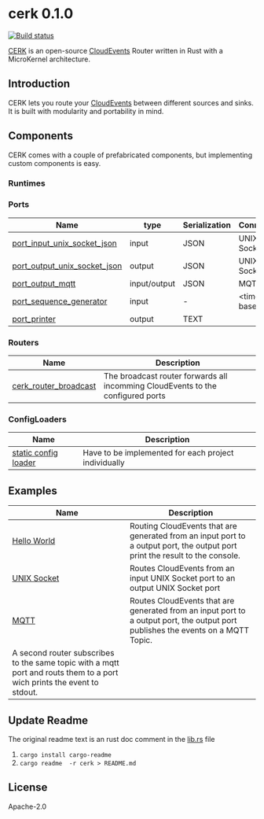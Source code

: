 # cerk 0.1.0

[![Build status](https://badge.buildkite.com/4494e29d5f2c47e3fe998af46dff78a447800a76a68024e392.svg?branch=master)](https://buildkite.com/ce-rust/cerk)

[CERK](https://github.com/ce-rust/cerk) is an open-source [CloudEvents](https://github.com/cloudevents/spec) Router written in Rust with a MicroKernel architecture.

## Introduction

CERK lets you route your [CloudEvents](https://github.com/cloudevents/spec) between different sources and sinks.
It is built with modularity and portability in mind.

## Components

CERK comes with a couple of prefabricated components, but implementing custom components is easy.

### Runtimes

### Ports

| Name                                                     | type          | Serialization    | Connection     |
|----------------------------------------------------------|---------------|------------------|----------------|
| [port_input_unix_socket_json](./cerk_port_unix_socket/)  | input         | JSON             | UNIX Socket    |
| [port_output_unix_socket_json](./cerk_port_unix_socket/) | output        | JSON             | UNIX Socket    |
| [port_output_mqtt](./cerk_port_mqtt/)                    | input/output  | JSON             | MQTT           |
| [port_sequence_generator](./cerk_port_dummies/)          | input         | -                | \<time based\> |
| [port_printer](./cerk_port_dummies/)                     | output        | TEXT             |                |

### Routers

| Name                                                     | Description                        |
|----------------------------------------------------------|------------------------------------|
| [cerk_router_broadcast](./cerk_router_broadcast/)        | The broadcast router forwards all incomming CloudEvents to the configured ports |

### ConfigLoaders

| Name                                                     | Description                        |
|----------------------------------------------------------|------------------------------------|
| [static config loader](./examples/src/hello_world/main.rs)       | Have to be implemented for each project individually |

## Examples

| Name                                                          | Description                        |
|---------------------------------------------------------------|------------------------------------|
| [Hello World](./examples/src/hello_world/)                    | Routing CloudEvents that are generated from an input port to a output port, the output port print the result to the console. |
| [UNIX Socket](./examples/src/unix_socket/)                    | Routes CloudEvents from an input UNIX Socket port to an output UNIX Socket port |
| [MQTT](./examples/src/sequence_to_mqtt/)                      | Routes CloudEvents that are generated from an input port to a output port, the output port publishes the events on a MQTT Topic.
A second router subscribes to the same topic with a mqtt port and routs them to a port wich prints the event to stdout. |

## Update Readme

The original readme text is an rust doc comment in the [lib.rs](./cloudevents/src/lib.rs) file

1. `cargo install cargo-readme`
2. `cargo readme  -r cerk > README.md`

## License

Apache-2.0
